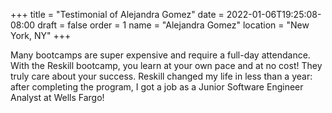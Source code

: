 +++
title = "Testimonial of Alejandra Gomez"
date = 2022-01-06T19:25:08-08:00
draft = false
order = 1
name = "Alejandra Gomez"
location = "New York, NY"
+++

Many bootcamps are super expensive and require a full-day attendance. With the
Reskill bootcamp, you learn at your own pace and at no cost! They truly care
about your success. Reskill changed my life in less than a year: after
completing the program, I got a job as a Junior Software Engineer Analyst at
Wells Fargo!
